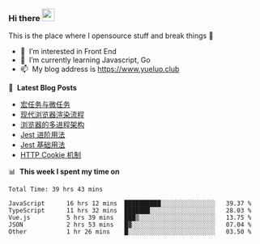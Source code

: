 ### Hi there <a href="https://www.yueluo.club/"><img src="https://media.giphy.com/media/hvRJCLFzcasrR4ia7z/giphy.gif" width="25px"></a>
This is the place where I opensource stuff and break things :rofl:

- 👀 &nbsp;I’m interested in Front End
- 🌱 &nbsp;I’m currently learning Javascript, Go
- 📫 &nbsp;My blog address is https://www.yueluo.club

📕 &nbsp;**Latest Blog Posts**

<!-- BLOG-POST-LIST:START -->
- [宏任务与微任务](https://www.yueluo.club/detail?articleId=627a71c365e52c4388409519)
- [现代浏览器渲染流程](https://www.yueluo.club/detail?articleId=6279166465e52c4388408c2f)
- [浏览器的多进程架构](https://www.yueluo.club/detail?articleId=62785d2a65e52c43884088ce)
- [Jest 进阶用法](https://www.yueluo.club/detail?articleId=6277b0dd65e52c43884084dc)
- [Jest 基础用法](https://www.yueluo.club/detail?articleId=6275b1f565e52c4388407b8e)
- [HTTP Cookie 机制](https://www.yueluo.club/detail?articleId=62727f6365e52c4388406c73)
<!-- BLOG-POST-LIST:END -->

📊 &nbsp;**This week I spent my time on**

<!--START_SECTION:waka-->

```text
Total Time: 39 hrs 43 mins

JavaScript      16 hrs 12 mins  ██████████░░░░░░░░░░░░░░░   39.37 %
TypeScript      11 hrs 32 mins  ███████░░░░░░░░░░░░░░░░░░   28.03 %
Vue.js          5 hrs 39 mins   ███▒░░░░░░░░░░░░░░░░░░░░░   13.75 %
JSON            2 hrs 53 mins   █▓░░░░░░░░░░░░░░░░░░░░░░░   07.04 %
Other           1 hr 26 mins    █░░░░░░░░░░░░░░░░░░░░░░░░   03.50 %
```

<!--END_SECTION:waka-->